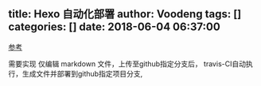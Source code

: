 title: Hexo 自动化部署
author: Voodeng
tags: []
categories: []
date: 2018-06-04 06:37:00
---

[参考](http://www.qingpingshan.com/m/view.php?aid=387037)

需要实现 仅编辑 markdown 文件，上传至github指定分支后， travis-CI自动执行，生成文件并部署到github指定项目分支,